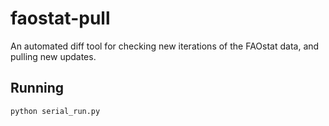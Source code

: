 # faostat-pull
An automated diff tool for checking new iterations of the FAOstat data, and pulling new updates.


## Running
`python serial_run.py`
